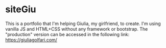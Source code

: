 # siteGiu
This is a portfolio that I'm helping Giulia, my girlfriend, to create. I'm using vanilla JS and HTML+CSS without any framework or bootstrap.
The "production" version can be accessed in the following link: https://giuliagolfari.com/